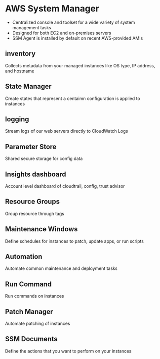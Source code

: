 # AWS System Manager

 - Centralized console and toolset for a wide variety of system management tasks
 - Designed for both EC2 and on-premises servers
 - SSM Agent is installed by default on recent AWS-provided AMIs

## inventory

Collects metadata from your managed instances like OS type, IP address, and hostname

## State Manager

Create states that represent a centaimn configuration is applied to instances

## logging

Stream logs of our web servers directly to CloudWatch Logs

## Parameter Store

Shared secure storage for config data

## Insights dashboard

Account level dashboard of cloudtrail, config, trust advisor

## Resource Groups

Group resource through tags

## Maintenance Windows

Define schedules for instances to patch, update apps, or run scripts

## Automation

Automate common maintenance and deployment tasks

## Run Command

Run commands on instances

## Patch Manager

Automate patching of instances

## SSM Documents

Define the actions that you want to perform on your instances
